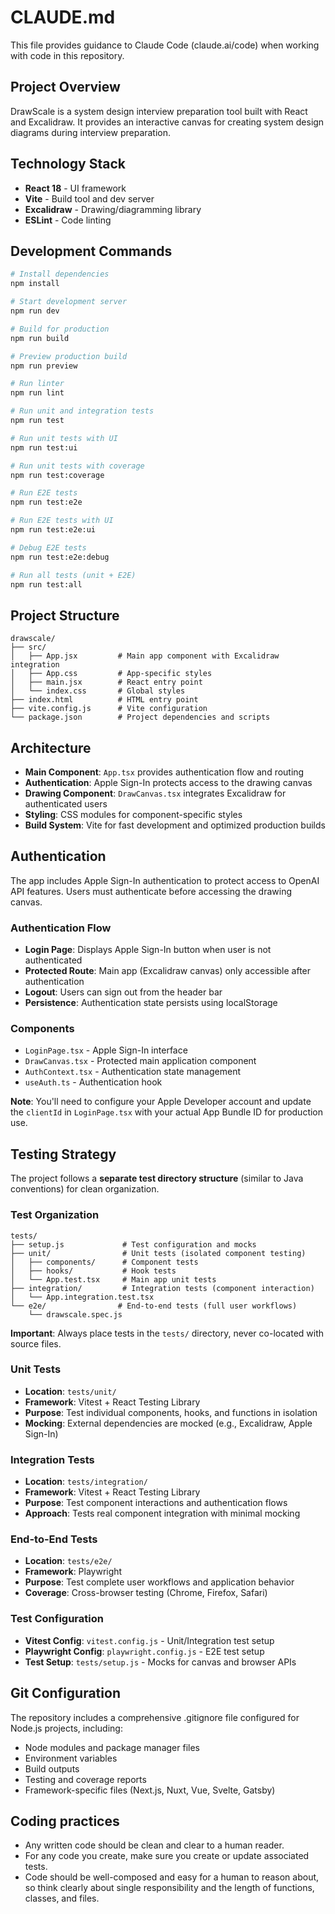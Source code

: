 # CLAUDE.md

This file provides guidance to Claude Code (claude.ai/code) when working with code in this repository.

## Project Overview

DrawScale is a system design interview preparation tool built with React and Excalidraw. It provides an interactive canvas for creating system design diagrams during interview preparation.

## Technology Stack

- **React 18** - UI framework
- **Vite** - Build tool and dev server
- **Excalidraw** - Drawing/diagramming library
- **ESLint** - Code linting

## Development Commands

```bash
# Install dependencies
npm install

# Start development server
npm run dev

# Build for production
npm run build

# Preview production build
npm run preview

# Run linter
npm run lint

# Run unit and integration tests
npm run test

# Run unit tests with UI
npm run test:ui

# Run unit tests with coverage
npm run test:coverage

# Run E2E tests
npm run test:e2e

# Run E2E tests with UI
npm run test:e2e:ui

# Debug E2E tests
npm run test:e2e:debug

# Run all tests (unit + E2E)
npm run test:all
```

## Project Structure

```
drawscale/
├── src/
│   ├── App.jsx         # Main app component with Excalidraw integration
│   ├── App.css         # App-specific styles
│   ├── main.jsx        # React entry point
│   └── index.css       # Global styles
├── index.html          # HTML entry point
├── vite.config.js      # Vite configuration
└── package.json        # Project dependencies and scripts
```

## Architecture

- **Main Component**: `App.tsx` provides authentication flow and routing
- **Authentication**: Apple Sign-In protects access to the drawing canvas
- **Drawing Component**: `DrawCanvas.tsx` integrates Excalidraw for authenticated users
- **Styling**: CSS modules for component-specific styles
- **Build System**: Vite for fast development and optimized production builds

## Authentication

The app includes Apple Sign-In authentication to protect access to OpenAI API features. Users must authenticate before accessing the drawing canvas.

### Authentication Flow
- **Login Page**: Displays Apple Sign-In button when user is not authenticated
- **Protected Route**: Main app (Excalidraw canvas) only accessible after authentication
- **Logout**: Users can sign out from the header bar
- **Persistence**: Authentication state persists using localStorage

### Components
- `LoginPage.tsx` - Apple Sign-In interface
- `DrawCanvas.tsx` - Protected main application component
- `AuthContext.tsx` - Authentication state management
- `useAuth.ts` - Authentication hook

**Note**: You'll need to configure your Apple Developer account and update the `clientId` in `LoginPage.tsx` with your actual App Bundle ID for production use.

## Testing Strategy

The project follows a **separate test directory structure** (similar to Java conventions) for clean organization.

### Test Organization
```
tests/
├── setup.js             # Test configuration and mocks
├── unit/                # Unit tests (isolated component testing)
│   ├── components/      # Component tests
│   ├── hooks/           # Hook tests
│   └── App.test.tsx     # Main app unit tests
├── integration/         # Integration tests (component interaction)
│   └── App.integration.test.tsx
└── e2e/                # End-to-end tests (full user workflows)
    └── drawscale.spec.js
```

**Important**: Always place tests in the `tests/` directory, never co-located with source files.

### Unit Tests
- **Location**: `tests/unit/`
- **Framework**: Vitest + React Testing Library
- **Purpose**: Test individual components, hooks, and functions in isolation
- **Mocking**: External dependencies are mocked (e.g., Excalidraw, Apple Sign-In)

### Integration Tests
- **Location**: `tests/integration/`
- **Framework**: Vitest + React Testing Library
- **Purpose**: Test component interactions and authentication flows
- **Approach**: Tests real component integration with minimal mocking

### End-to-End Tests
- **Location**: `tests/e2e/`
- **Framework**: Playwright
- **Purpose**: Test complete user workflows and application behavior
- **Coverage**: Cross-browser testing (Chrome, Firefox, Safari)

### Test Configuration
- **Vitest Config**: `vitest.config.js` - Unit/Integration test setup
- **Playwright Config**: `playwright.config.js` - E2E test setup  
- **Test Setup**: `tests/setup.js` - Mocks for canvas and browser APIs

## Git Configuration

The repository includes a comprehensive .gitignore file configured for Node.js projects, including:
- Node modules and package manager files
- Environment variables
- Build outputs
- Testing and coverage reports
- Framework-specific files (Next.js, Nuxt, Vue, Svelte, Gatsby)

## Coding practices

- Any written code should be clean and clear to a human reader. 
- For any code you create, make sure you create or update associated tests. 
- Code should be well-composed and easy for a human to reason about, so think clearly about single responsibility and the length of functions, classes, and files. 
